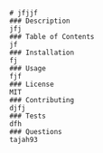 
    
        # jfjjf
        ### Description 
        jfj
        ### Table of Contents
        jf
        ### Installation
        fj
        ### Usage
        fjf
        ### License
        MIT
        ### Contributing
        djfj
        ### Tests
        dfh
        ### Questions
        tajah93

    
    
